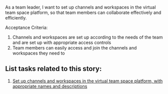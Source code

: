 As a team leader, I want to set up channels and workspaces in the virtual team space platform, so that team members
can collaborate effectively and efficiently.

Acceptance Criteria:
1. Channels and workspaces are set up according to the needs of the team and are set up with appropriate access controls
2. Team members can easily access and join the channels and workspaces they need to

## List tasks related to this story:
1. [Set up channels and workspaces in the virtual team space platform, with appropriate names and descriptions](tasks/setup_channels.md)
